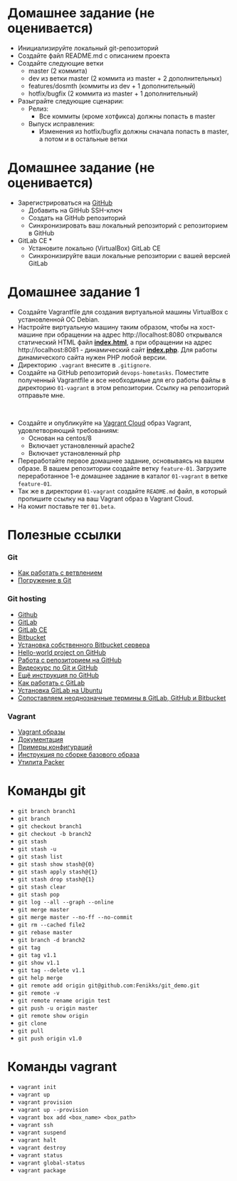 # Домашнее задание (не оценивается)

- Инициализируйте локальный git-репозиторий
- Создайте файл README.md с описанием проекта
- Создайте следующие ветки
  - master (2 коммита)
  - dev из ветки master (2 коммита из master + 2 дополнительных)
  - features/dosmth (коммиты из dev + 1 дополнительный)
  - hotfix/bugfix (2 коммита из master + 1 дополнительный)
- Разыграйте следующие сценарии:
  - Релиз:
	- Все коммиты (кроме хотфикса) должны попасть в master
  - Выпуск исправления:
	- Изменения из hotfix/bugfix должны сначала попасть в master, а потом и в остальные ветки

# Домашнее задание (не оценивается)
- Зарегистрироваться на [GitHub](https://github.com/)
  - Добавить на GitHub SSH-ключ
  - Создать на GitHub репозиторий
  - Синхронизировать ваш локальный репозиторий с репозиторием в GitHub
- GitLab CE *
  - Установите локально (VirtualBox) GitLab CE
  - Синхронизируйте ваши локальные репозитории с вашей версией GitLab

# Домашнее задание 1
- Создайте Vagrantfile для создания виртуальной машины VirtualBox с установленной ОС Debian.
- Настройте виртуальную машину таким образом, чтобы на хост-машине при обращении на адрес http://localhost:8080 открывался статический HTML файл **[index.html](files/index.html)**, а при обращении на адрес http://localhost:8081 - динамический сайт **[index.php](files/index.php)**. Для работы динамического сайта нужен PHP любой версии.
- Директорию `.vagrant` внесите в `.gitignore`.
- Создайте на GitHub репозиторий `devops-hometasks`. Поместите полученный Vagrantfile и все необходимые для его работы файлы в директорию `01-vagrant` в этом репозитории. Ссылку на репозиторий отправьте мне.


&nbsp;
- Создайте и опубликуйте на [Vagrant Cloud](https://vagrantcloud.com/) образ Vagrant, удовлетворяющий требованиям:
  - Основан на centos/8
  - Включает установленный apache2
  - Включает установленный php
- Переработайте первое домашнее задание, основываясь на вашем образе. В вашем репозитории создайте ветку `feature-01`. Загрузите переработанное 1-е домашнее задание в каталог `01-vagrant` в ветке `feature-01`.
- Так же в директории `01-vagrant` создайте `README.md` файл, в который пропишите ссылку на ваш Vagrant образ в Vagrant Cloud.
- На комит поставьте тег `01.beta`.

# Полезные ссылки
### Git
- [Как работать с ветвлением](https://gist.github.com/digitaljhelms/4287848)
- [Погружение в Git](http://gitimmersion.com)

### Git hosting
- [Github](https://github.com)
- [GitLab](https://gitlab.com)
- [GitLab CE](https://about.gitlab.com/install/?version=ce)
- [Bitbucket](https://bitbucket.org)
- [Установка собственного Bitbucket сервера](https://confluence.atlassian.com/bitbucketserver/bitbucket-server-installation-guide-867338382.html)
- [Hello-world project on GitHub](https://guides.github.com/activities/hello-world/)
- [Работа с репозиторием на GitHub](https://github.com/andreiled/mipt-cs-4sem/wiki/\%D0\%9F\%D0\%BE\%D1\%88\%D0\%B0\%D0\%B3\%D0\%BE\%D0\%B2\%D0\%B0\%D1\%8F-\%D0\%B8\%D0\%BD\%D1\%81\%D1\%82\%D1\%80\%D1\%83\%D0\%BA\%D1\%86\%D0\%B8\%D1\%8F-\%D0\%BF\%D0\%BE-\%D1\%80\%D0\%B0\%D0\%B1\%D0\%BE\%D1\%82\%D0\%B5-\%D1\%81-git-\%D0\%B8-github-\%D0\%B4\%D0\%BB\%D1\%8F-\%D1\%81\%D1\%82\%D1\%83\%D0\%B4\%D0\%B5\%D0\%BD\%D1\%82\%D0\%BE\%D0\%B2)
- [Видеокурс по Git и GitHub](https://www.youtube.com/playlist?list=PLY4rE9dstrJyTdVJpv7FibSaXB4BHPInb)
- [Ещё инструкция по GitHub](https://habr.com/ru/post/125799/)
- [Как работать с GitLab](https://losst.ru/kak-polzovatsya-gitlab)
- [Установка GitLab на Ubuntu](https://1cloud.ru/help/linux/ustanovka-gitlab-na-ubuntu)
- [Сопоставляем неоднозначные термины в GitLab, GitHub и Bitbucket](https://habr.com/ru/company/softmart/blog/308422/)

### Vagrant
- [Vagrant образы](https://app.vagrantup.com/boxes/search)
- [Документация](https://developer.hashicorp.com/vagrant/docs)
- [Примеры конфигураций](https://github.com/patrickdlee/vagrant-examples)
- [Инструкция по сборке базового образа](https://www.vagrantup.com/docs/boxes/base.html)
- [Утилита Packer](https://www.packer.io)

# Команды git
- `git branch branch1`
- `git branch`
- `git checkout branch1`
- `git checkout -b branch2`
- `git stash`
- `git stash -u`
- `git stash list`
- `git stash show stash@{0}`
- `git stash apply stash@{1}`
- `git stash drop stash@{1}`
- `git stash clear`
- `git stash pop`
- `git log --all --graph --online`
- `git merge master`
- `git merge master --no-ff --no-commit`
- `git rm --cached file2`
- `git rebase master`
- `git branch -d branch2`
- `git tag`
- `git tag v1.1`
- `git show v1.1`
- `git tag --delete v1.1`
- `git help merge`
- `git remote add origin git@github.com:Fenikks/git_demo.git`
- `git remote -v`
- `git remote rename origin test`
- `git push -u origin master`
- `git remote show origin`
- `git clone`
- `git pull`
- `git push origin v1.0`

# Команды vagrant
- `vagrant init`
- `vagrant up`
- `vagrant provision`
- `vagrant up --provision`
- `vagrant box add <box_name> <box_path>`
- `vagrant ssh`
- `vagrant suspend`
- `vagrant halt`
- `vagrant destroy`
- `vagrant status`
- `vagrant global-status`
- `vagrant package`
